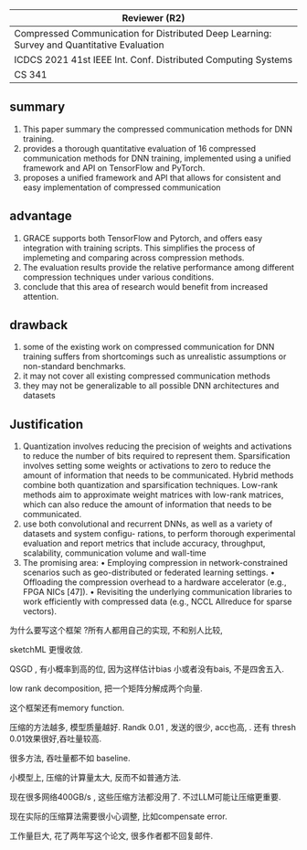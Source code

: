 

| Reviewer **(R2)**                                            |
| ------------------------------------------------------------ |
| Compressed Communication for Distributed Deep Learning: Survey and Quantitative Evaluation |
| ICDCS 2021  41st IEEE Int. Conf. Distributed Computing Systems |
| CS  341                                                      |

## summary

1. This paper summary the compressed communication methods for DNN training.
1. provides a thorough quantitative evaluation of 16 compressed communication methods for DNN training, implemented using a unified framework and API on TensorFlow and PyTorch.
1. proposes a unified framework and API that allows for consistent and easy implementation of compressed communication

## advantage

1.  GRACE supports both TensorFlow and Pytorch, and offers easy integration with training scripts. This simplifies the process of implemeting and comparing across compression methods.
1. The evaluation results provide the relative performance among different compression techniques under various conditions.
1. conclude that this area of research would benefit from increased attention.

## drawback

1. some of the existing work on compressed communication for DNN training suffers from shortcomings such as unrealistic assumptions or non-standard benchmarks.
1. it may not cover all existing compressed communication methods
1. they may not be generalizable to all possible DNN architectures and datasets

## Justification

1. Quantization involves reducing the precision of weights and activations to reduce the number of bits required to represent them. Sparsification involves setting some weights or activations to zero to reduce the amount of information that needs to be communicated. Hybrid methods combine both quantization and sparsification techniques. Low-rank methods aim to approximate weight matrices with low-rank matrices, which can also reduce the amount of information that needs to be communicated.
1. use both convolutional and recurrent DNNs, as well as a variety of datasets and system configu- rations, to perform thorough experimental evaluation and report metrics that include accuracy, throughput, scalability, communication volume and wall-time
3. The promising area:
    • Employing compression in network-constrained scenarios such as geo-distributed or federated learning settings.
    • Offloading the compression overhead to a hardware accelerator (e.g., FPGA NICs [47]).
    • Revisiting the underlying communication libraries to work efficiently with compressed data (e.g., NCCL Allreduce for sparse vectors).

为什么要写这个框架 ?所有人都用自己的实现, 不和别人比较, 

sketchML 更慢收敛.

QSGD , 有小概率到高的位, 因为这样估计bias 小或者没有bais,   不是四舍五入. 

low rank decomposition, 把一个矩阵分解成两个向量. 

这个框架还有memory function.

压缩的方法越多, 模型质量越好. Randk 0.01 , 发送的很少, acc也高, . 还有 thresh 0.01效果很好,吞吐量较高. 

很多方法, 吞吐量都不如 baseline.

小模型上, 压缩的计算量太大, 反而不如普通方法. 

现在很多网络400GB/s ,  这些压缩方法都没用了. 不过LLM可能让压缩更重要.  

现在实际的压缩算法需要很小心调整, 比如compensate error.

工作量巨大, 花了两年写这个论文,  很多作者都不回复邮件. 




